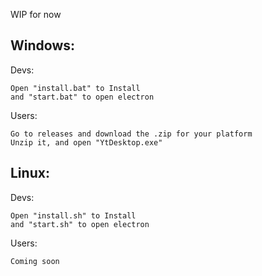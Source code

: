 
WIP for now

Windows:           
----------------------          
Devs:            
```
Open "install.bat" to Install          
and "start.bat" to open electron            
```
Users:               
```
Go to releases and download the .zip for your platform          
Unzip it, and open "YtDesktop.exe"                   
```
Linux:          
------------          
Devs:           
```
Open "install.sh" to Install          
and "start.sh" to open electron            
```
Users:         
```
Coming soon             
```
